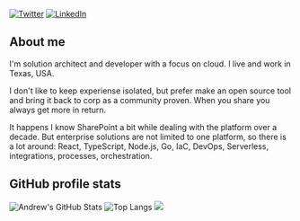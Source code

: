 [![Twitter](https://img.shields.io/badge/Twitter-0077B5?style=for-the-badge&logo=twitter&logoColor=white)](https://twitter.com/koltyakov)
[![LinkedIn](https://img.shields.io/badge/LinkedIn-0077B5?style=for-the-badge&logo=linkedin&logoColor=white)](https://www.linkedin.com/in/koltyakov)

## About me

I'm solution architect and developer with a focus on cloud. I live and work in Texas, USA.

I don't like to keep experiense isolated, but prefer make an open source tool and bring it back to corp as a community proven. When you share you always get more in return.

It happens I know SharePoint a bit while dealing with the platform over a decade. But enterprise solutions are not limited to one platform, so there is a lot around: React, TypeScript, Node.js, Go, IaC, DevOps, Serverless, integrations, processes, orchestration.

## GitHub profile stats

![Andrew's GitHub Stats](https://github-readme-stats.vercel.app/api?username=koltyakov&count_private=true&show_icons=true&theme=transparent&hide_border=true&custom_title=Profile%20Stats&text_bold=false) ![Top Langs](https://github-readme-stats.vercel.app/api/top-langs/?username=koltyakov&hide_progress=false&layout=compact&hide=javascript,handlebars,css,html,scss&langs_count=8&theme=transparent&hide_border=true) <img src="https://stats.spflow.com/count?p=/github/profile&t=Profile">
